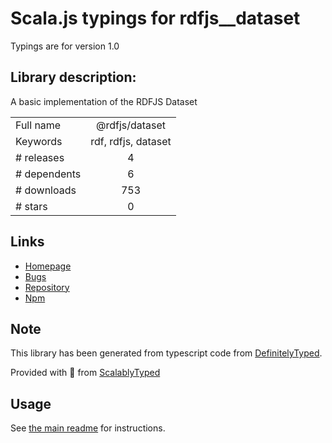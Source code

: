 
# Scala.js typings for rdfjs__dataset

Typings are for version 1.0

## Library description:
A basic implementation of the RDFJS Dataset

|                    |                 |
| ------------------ | :-------------: |
| Full name          | @rdfjs/dataset |
| Keywords           | rdf, rdfjs, dataset |
| # releases         | 4 |
| # dependents       | 6 |
| # downloads        | 753 |
| # stars            | 0 |

## Links
- [Homepage](https://github.com/rdfjs-base/dataset)
- [Bugs](https://github.com/rdfjs-base/dataset/issues)
- [Repository](https://github.com/rdfjs-base/dataset)
- [Npm](https://www.npmjs.com/package/%40rdfjs%2Fdataset)
    


## Note
This library has been generated from typescript code from [DefinitelyTyped](https://definitelytyped.org).

Provided with :purple_heart: from [ScalablyTyped](https://github.com/oyvindberg/ScalablyTyped)

## Usage
See [the main readme](../../readme.md) for instructions.


